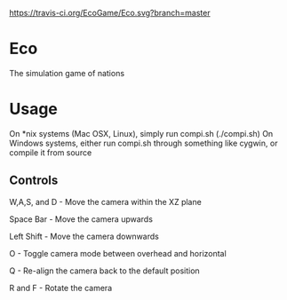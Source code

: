 https://travis-ci.org/EcoGame/Eco.svg?branch=master

# Eco
The simulation game of nations

# Usage
On *nix systems (Mac OSX, Linux), simply run compi.sh (./compi.sh)
On Windows systems, either run compi.sh through something like cygwin, or compile it from source

## Controls

W,A,S, and D - Move the camera within the XZ plane

Space Bar - Move the camera upwards

Left Shift - Move the camera downwards

O - Toggle camera mode between overhead and horizontal 

Q - Re-align the camera back to the default position

R and F - Rotate the camera
